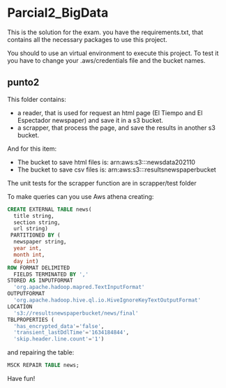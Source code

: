 # Parcial2_BigData
This is the solution for the exam.
you have the requirements.txt, that contains all the necessary packages to use this project. 


You should to use an virtual environment to execute this project. To test it you have to change your .aws/credentials file and the bucket names. 

## punto2

This folder contains:
* a reader, that is used for request an html page (El Tiempo and El Espectador newspaper) and save it in a s3 bucket.
* a scrapper, that process the page, and save the results in another s3 bucket.

And for this item:

* The bucket to save html files is: arn:aws:s3:::newsdata202110
* The bucket to save csv files is: arn:aws:s3:::resultsnewspaperbucket

The unit tests for the scrapper function are in scrapper/test folder 

To make queries can you use Aws athena creating:

```sql
CREATE EXTERNAL TABLE news(
  title string, 
  section string, 
  url string)
 PARTITIONED BY ( 
  newspaper string,
  year int,
  month int,
  day int)
ROW FORMAT DELIMITED 
  FIELDS TERMINATED BY ',' 
STORED AS INPUTFORMAT 
  'org.apache.hadoop.mapred.TextInputFormat' 
OUTPUTFORMAT 
  'org.apache.hadoop.hive.ql.io.HiveIgnoreKeyTextOutputFormat'
LOCATION
  's3://resultsnewspaperbucket/news/final'
TBLPROPERTIES (
  'has_encrypted_data'='false', 
  'transient_lastDdlTime'='1634184844',
  'skip.header.line.count'='1')
```
and repairing the table:

```sql
MSCK REPAIR TABLE news;
```



Have fun!

